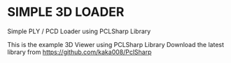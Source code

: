 # SIMPLE 3D LOADER
Simple PLY / PCD Loader using PCLSharp Library

This is the example 3D Viewer using PCLSharp Library
Download the latest library from https://github.com/kaka008/PclSharp
